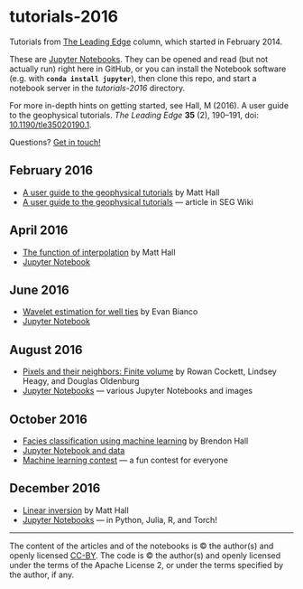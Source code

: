 # tutorials-2016

Tutorials from [The Leading Edge](http://library.seg.org/journal/leedff) column, which started in February 2014.

These are [Jupyter Notebooks](https://jupyter.org/). They can be opened and read (but not actually run) right here in GitHub, or you can install the Notebook software (e.g. with **`conda install jupyter`**), then clone this repo, and start a notebook server in the *tutorials-2016* directory.

For more in-depth hints on getting started, see Hall, M (2016). A user guide to the geophysical tutorials. _The Leading Edge_ **35** (2), 190–191, doi: [10.1190/tle35020190.1](http://library.seg.org/doi/abs/10.1190/tle35020190.1).

Questions? [Get in touch!](mailto:matt@agilegeoscience.com) 

## February 2016
- [A user guide to the geophysical tutorials](http://library.seg.org/doi/abs/10.1190/tle35020190.1) by Matt Hall
- [A user guide to the geophysical tutorials](http://wiki.seg.org/wiki/A_user_guide_to_the_geophysical_tutorials) &mdash; article in SEG Wiki

## April 2016
- [The function of interpolation](http://library.seg.org/doi/abs/10.1190/tle35040367.1) by Matt Hall
- [Jupyter Notebook](https://github.com/seg/tutorials-2016/blob/master/1604_Function_of_interpolation/The_function_of_interpolation.ipynb)

## June 2016
- [Wavelet estimation for well ties](http://library.seg.org/doi/abs/10.1190/tle35060541.1) by Evan Bianco
- [Jupyter Notebook](https://github.com/seg/tutorials-2016/blob/master/1606_Wavelet_estimation/Wavelet_estimation_for_well_ties.ipynb)

## August 2016
- [Pixels and their neighbors: Finite volume](http://library.seg.org/doi/abs/10.1190/tle35080703.1) by Rowan Cockett, Lindsey Heagy, and Douglas Oldenburg
- [Jupyter Notebooks](https://github.com/seg/tutorials-2016/blob/master/1608_Finite_volume) &mdash; various Jupyter Notebooks and images

## October 2016
- [Facies classification using machine learning](http://library.seg.org/doi/abs/10.1190/tle35100906.1) by Brendon Hall
- [Jupyter Notebook and data](https://github.com/seg/tutorials-2016/blob/master/1610_Facies_classification)
- [Machine learning contest](https://github.com/seg/2016-ml-contest) &mdash; a fun contest for everyone

## December 2016
- [Linear inversion](http://library.seg.org/doi/abs/10.1190/tle35121085.1) by Matt Hall
- [Jupyter Notebooks](https://github.com/seg/tutorials-2016/blob/master/1612_Linear_inversion) &mdash; in Python, Julia, R, and Torch!

<hr />

The content of the articles and of the notebooks is © the author(s) and openly licensed [CC-BY](https://creativecommons.org/licenses/by/3.0/). The code is © the author(s) and openly licensed under the terms of the Apache License 2, or under the terms specified by the author, if any.
